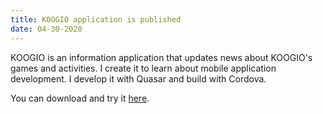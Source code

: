 ```yaml
---
title: KOOGIO application is published
date: 04-30-2020
---
```

KOOGIO is an information application that updates news about KOOGIO's games and activities. I create it to learn about mobile application development. I develop it with Quasar and build with Cordova.

You can download and try it [here](https://play.google.com/store/apps/details?id=com.koogio.app).